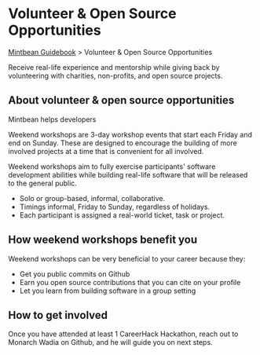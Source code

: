 # Volunteer & Open Source Opportunities

[Mintbean Guidebook](/guidebook) > Volunteer & Open Source Opportunities

<div class="page-header">
  Receive real-life experience and mentorship while giving back by volunteering with charities, non-profits, and open source projects.
</div>

## About volunteer & open source opportunities

Mintbean helps developers 

Weekend workshops are 3-day workshop events that start each Friday and end on Sunday. These are designed to encourage the building of more involved projects at a time that is convenient for all involved. 

Weekend workshops aim to fully exercise participants' software development abilities while building real-life software that will be released to the general public.

* Solo or group-based, informal, collaborative.
* Timings informal, Friday to Sunday, regardless of holidays.
* Each participant is assigned a real-world ticket, task or project.

## How weekend workshops benefit you

Weekend workshops can be very beneficial to your career because they:
* Get you public commits on Github
* Earn you open source contributions that you can cite on your profile
* Let you learn from building software in a group setting

## How to get involved

Once you have attended at least 1 CareerHack Hackathon, reach out to Monarch Wadia on Github, and he will guide you on next steps.